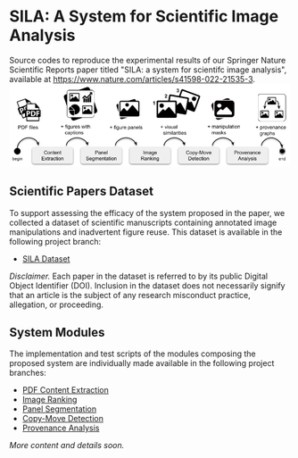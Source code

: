 # SILA: A System for Scientific Image Analysis
Source codes to reproduce the experimental results of our Springer Nature Scientific Reports paper titled "SILA: a system for scientifc image
analysis", available at https://www.nature.com/articles/s41598-022-21535-3.
![SILA workflow.](system-workflow.png)

## Scientific Papers Dataset
To support assessing the efficacy of the system proposed in the paper, we collected a dataset of scientific manuscripts containing annotated image manipulations and inadvertent figure reuse.
This dataset is available in the following project branch:  
* [SILA Dataset](https://git.io/JcZsX)

*Disclaimer.*
Each paper in the dataset is referred to by its public Digital Object Identifier (DOI).
Inclusion in the dataset does not necessarily signify that an article is the subject of any research misconduct practice, allegation, or proceeding.

## System Modules
The implementation and test scripts of the modules composing the proposed system are individually made available in the following project branches:  
* [PDF Content Extraction](https://git.io/JcZGM)
* [Image Ranking](https://git.io/JcZGo)
* [Panel Segmentation](https://git.io/JcZG2)
* [Copy-Move Detection](https://git.io/JcZGR)
* [Provenance Analysis](https://git.io/JcZGl)

*More content and details soon.*
